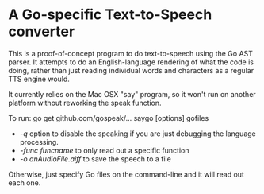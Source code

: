 # A Go-specific Text-to-Speech converter

This is a proof-of-concept program to do text-to-speech using the Go AST parser. It
attempts to do an English-language rendering of what the code is doing, rather than
just reading individual words and characters as a regular TTS engine would.

It currently relies on the Mac OSX "say" program, so it won't run on another platform
without reworking the speak function.

To run:
	go get github.com/gospeak/...
	saygo [options] gofiles

* *-q* option to disable the speaking if you are just debugging the language processing.
* *-func funcname* to only read out a specific function
* *-o anAudioFile.aiff* to save the speech to a file

Otherwise, just specify Go files on the command-line and it will read out each one.
